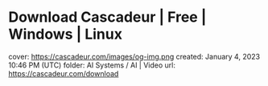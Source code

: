 # Download Cascadeur | Free | Windows | Linux

cover: https://cascadeur.com/images/og-img.png
created: January 4, 2023 10:46 PM (UTC)
folder: AI Systems / AI | Video
url: https://cascadeur.com/download